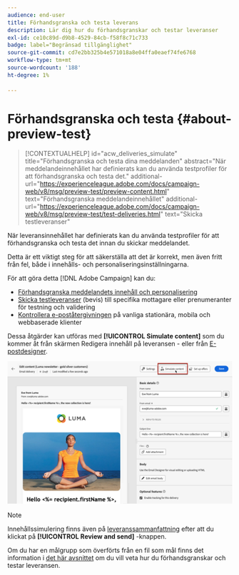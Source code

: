 ```yaml
---
audience: end-user
title: Förhandsgranska och testa leverans
description: Lär dig hur du förhandsgranskar och testar leveranser
exl-id: ce10c89d-d9b8-4529-84cb-f58f8c71c733
badge: label="Begränsad tillgänglighet"
source-git-commit: cd7e2bb325b4e571018a8e04ffa0eaef74fe6768
workflow-type: tm+mt
source-wordcount: '188'
ht-degree: 1%

---
```


# Förhandsgranska och testa {#about-preview-test}

>[!CONTEXTUALHELP]
>id="acw_deliveries_simulate"
>title="Förhandsgranska och testa dina meddelanden"
>abstract="När meddelandeinnehållet har definierats kan du använda testprofiler för att förhandsgranska och testa det."
>additional-url="https://experienceleague.adobe.com/docs/campaign-web/v8/msg/preview-test/preview-content.html" text="Förhandsgranska meddelandeinnehållet"
>additional-url="https://experienceleague.adobe.com/docs/campaign-web/v8/msg/preview-test/test-deliveries.html" text="Skicka testleveranser"

När leveransinnehållet har definierats kan du använda testprofiler för att förhandsgranska och testa det innan du skickar meddelandet.

Detta är ett viktigt steg för att säkerställa att det är korrekt, men även fritt från fel, både i innehålls- och personaliseringsinställningarna.

För att göra detta [!DNL Adobe Campaign] kan du:

* [Förhandsgranska meddelandets innehåll och personalisering](preview-content.md)
* [Skicka testleveranser](test-deliveries.md) (bevis) till specifika mottagare eller prenumeranter för testning och validering
* [Kontrollera e-poståtergivningen](email-rendering.md) på vanliga stationära, mobila och webbaserade klienter

Dessa åtgärder kan utföras med **[!UICONTROL Simulate content]** som du kommer åt från skärmen Redigera innehåll på leveransen - eller från [E-postdesigner](../email/get-started-email-designer.md).

![](assets/simulate-button.png)

>[!NOTE]
>
>Innehållssimulering finns även på [leveranssammanfattning](../monitor/prepare-send.md) efter att du klickat på **[!UICONTROL Review and send]** -knappen.
>
>Om du har en målgrupp som överförts från en fil som mål finns det information i [det här avsnittet](../audience/file-audience.md#preview--test-your-email-test) om du vill veta hur du förhandsgranskar och testar leveransen.
